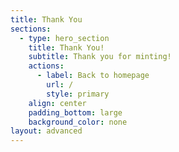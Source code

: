 ```yaml
---
title: Thank You
sections:
  - type: hero_section
    title: Thank You!
    subtitle: Thank you for minting!
    actions:
      - label: Back to homepage
        url: /
        style: primary
    align: center
    padding_bottom: large
    background_color: none
layout: advanced
---
```

